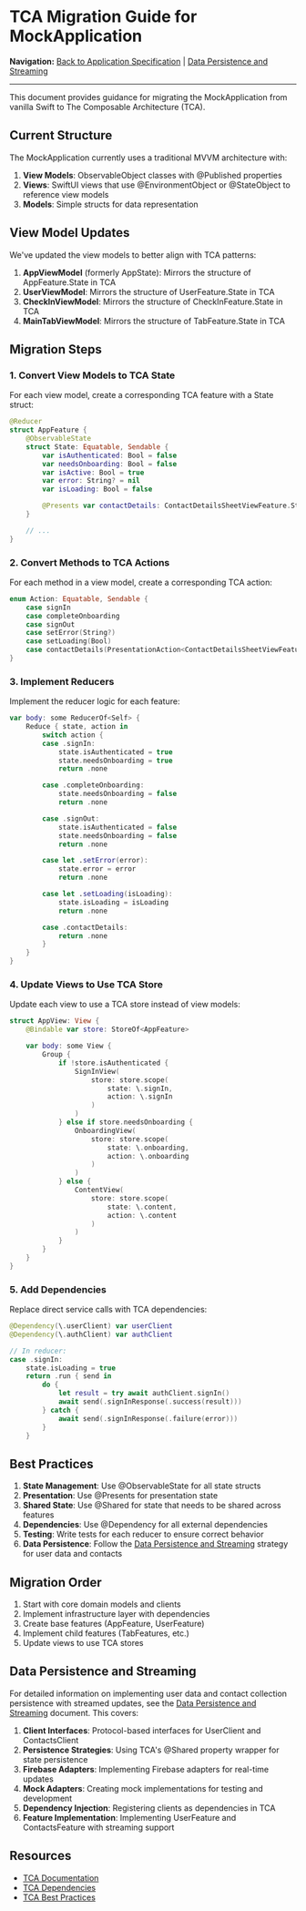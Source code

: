 # TCA Migration Guide for MockApplication

**Navigation:** [Back to Application Specification](README.md) | [Data Persistence and Streaming](Infrastructure/DataPersistenceStreaming.md)

---

This document provides guidance for migrating the MockApplication from vanilla Swift to The Composable Architecture (TCA).

## Current Structure

The MockApplication currently uses a traditional MVVM architecture with:

1. **View Models**: ObservableObject classes with @Published properties
2. **Views**: SwiftUI views that use @EnvironmentObject or @StateObject to reference view models
3. **Models**: Simple structs for data representation

## View Model Updates

We've updated the view models to better align with TCA patterns:

1. **AppViewModel** (formerly AppState): Mirrors the structure of AppFeature.State in TCA
2. **UserViewModel**: Mirrors the structure of UserFeature.State in TCA
3. **CheckInViewModel**: Mirrors the structure of CheckInFeature.State in TCA
4. **MainTabViewModel**: Mirrors the structure of TabFeature.State in TCA

## Migration Steps

### 1. Convert View Models to TCA State

For each view model, create a corresponding TCA feature with a State struct:

```swift
@Reducer
struct AppFeature {
    @ObservableState
    struct State: Equatable, Sendable {
        var isAuthenticated: Bool = false
        var needsOnboarding: Bool = false
        var isActive: Bool = true
        var error: String? = nil
        var isLoading: Bool = false

        @Presents var contactDetails: ContactDetailsSheetViewFeature.State?
    }

    // ...
}
```

### 2. Convert Methods to TCA Actions

For each method in a view model, create a corresponding TCA action:

```swift
enum Action: Equatable, Sendable {
    case signIn
    case completeOnboarding
    case signOut
    case setError(String?)
    case setLoading(Bool)
    case contactDetails(PresentationAction<ContactDetailsSheetViewFeature.Action>)
}
```

### 3. Implement Reducers

Implement the reducer logic for each feature:

```swift
var body: some ReducerOf<Self> {
    Reduce { state, action in
        switch action {
        case .signIn:
            state.isAuthenticated = true
            state.needsOnboarding = true
            return .none

        case .completeOnboarding:
            state.needsOnboarding = false
            return .none

        case .signOut:
            state.isAuthenticated = false
            state.needsOnboarding = false
            return .none

        case let .setError(error):
            state.error = error
            return .none

        case let .setLoading(isLoading):
            state.isLoading = isLoading
            return .none

        case .contactDetails:
            return .none
        }
    }
}
```

### 4. Update Views to Use TCA Store

Update each view to use a TCA store instead of view models:

```swift
struct AppView: View {
    @Bindable var store: StoreOf<AppFeature>

    var body: some View {
        Group {
            if !store.isAuthenticated {
                SignInView(
                    store: store.scope(
                        state: \.signIn,
                        action: \.signIn
                    )
                )
            } else if store.needsOnboarding {
                OnboardingView(
                    store: store.scope(
                        state: \.onboarding,
                        action: \.onboarding
                    )
                )
            } else {
                ContentView(
                    store: store.scope(
                        state: \.content,
                        action: \.content
                    )
                )
            }
        }
    }
}
```

### 5. Add Dependencies

Replace direct service calls with TCA dependencies:

```swift
@Dependency(\.userClient) var userClient
@Dependency(\.authClient) var authClient

// In reducer:
case .signIn:
    state.isLoading = true
    return .run { send in
        do {
            let result = try await authClient.signIn()
            await send(.signInResponse(.success(result)))
        } catch {
            await send(.signInResponse(.failure(error)))
        }
    }
```

## Best Practices

1. **State Management**: Use @ObservableState for all state structs
2. **Presentation**: Use @Presents for presentation state
3. **Shared State**: Use @Shared for state that needs to be shared across features
4. **Dependencies**: Use @Dependency for all external dependencies
5. **Testing**: Write tests for each reducer to ensure correct behavior
6. **Data Persistence**: Follow the [Data Persistence and Streaming](Infrastructure/DataPersistenceStreaming.md) strategy for user data and contacts

## Migration Order

1. Start with core domain models and clients
2. Implement infrastructure layer with dependencies
3. Create base features (AppFeature, UserFeature)
4. Implement child features (TabFeatures, etc.)
5. Update views to use TCA stores

## Data Persistence and Streaming

For detailed information on implementing user data and contact collection persistence with streamed updates, see the [Data Persistence and Streaming](Infrastructure/DataPersistenceStreaming.md) document. This covers:

1. **Client Interfaces**: Protocol-based interfaces for UserClient and ContactsClient
2. **Persistence Strategies**: Using TCA's @Shared property wrapper for state persistence
3. **Firebase Adapters**: Implementing Firebase adapters for real-time updates
4. **Mock Adapters**: Creating mock implementations for testing and development
5. **Dependency Injection**: Registering clients as dependencies in TCA
6. **Feature Implementation**: Implementing UserFeature and ContactsFeature with streaming support

## Resources

- [TCA Documentation](https://github.com/pointfreeco/swift-composable-architecture)
- [TCA Dependencies](https://github.com/pointfreeco/swift-dependencies)
- [TCA Best Practices](https://pointfreeco.github.io/swift-composable-architecture/main/documentation/composablearchitecture/bestpractices)
